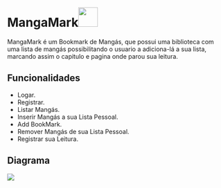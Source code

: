 
<h1>MangaMark<img src="https://user-images.githubusercontent.com/48556068/59041333-c2e31780-884e-11e9-94b9-893494094279.png" width="45" height="45"></h1>

MangaMark é um Bookmark de Mangás, que possui uma biblioteca com uma lista de mangás possibilitando o usuario a adiciona-lá a sua lista, marcando assim o capitulo e pagina onde parou sua leitura.


## Funcionalidades

- Logar.
- Registrar.
- Listar Mangás.
- Inserir Mangás a sua Lista Pessoal.
- Add BookMark.
- Remover Mangás de sua Lista Pessoal.
- Registrar sua Leitura.

## Diagrama

<img src="https://i.imgur.com/7G9bkVW.png">

